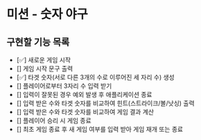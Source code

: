 # 미션 - 숫자 야구

## 구현할 기능 목록
+ [✅] 새로운 게임 시작
+ [] 게임 시작 문구 출력
+ [✅] 타겟 숫자(서로 다른 3개의 수로 이루어진 세 자리 수) 생성
+ [] 플레이어로부터 3자리 수 입력 받기
+ [] 입력이 잘못된 경우 예외 발생 후 애플리케이션 종료
+ [] 입력 받은 수와 타겟 숫자를 비교하여 힌트(스트라이크/볼/낫싱) 출력
+ [] 입력 받은 수와 타겟 숫자를 비교하여 게임 결과 계산
+ [] 플레이어 승리 시 게임 종료
+ [] 최초 게임 종료 후 새 게임 여부를 입력 받아 게임 재개 또는 종료